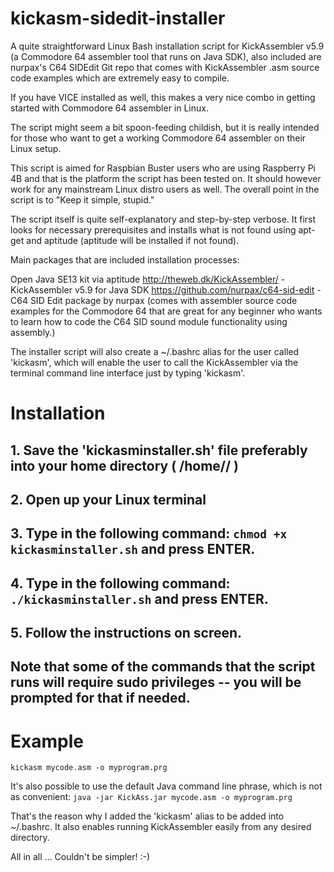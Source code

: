# kickasm-sidedit-installer

A quite straightforward Linux Bash installation script for KickAssembler v5.9 (a Commodore 64 assembler tool that runs on Java SDK), also included are nurpax's C64 SIDEdit Git repo that comes with KickAssembler .asm source code examples which are extremely easy to compile. 

If you have VICE installed as well, this makes a very nice combo in getting started with Commodore 64 assembler in Linux. 

The script might seem a bit spoon-feeding childish, but it is really intended for those who want to get a working Commodore 64 assembler on their Linux setup.

This script is aimed for Raspbian Buster users who are using Raspberry Pi 4B and that is the platform the script has been tested on. It should however work for any mainstream Linux distro users as well. The overall point in the script is to "Keep it simple, stupid."

The script itself is quite self-explanatory and step-by-step verbose. It first looks for necessary prerequisites and installs what is not found using apt-get and aptitude (aptitude will be installed if not found).

Main packages that are included installation processes:

Open Java SE13 kit via aptitude
http://theweb.dk/KickAssembler/ - KickAssembler v5.9 for Java SDK
https://github.com/nurpax/c64-sid-edit - C64 SID Edit package by nurpax (comes with assembler source code examples for the Commodore 64 that are great for any beginner who wants to learn how to code the C64 SID sound module functionality using assembly.)

The installer script will also create a ~/.bashrc alias for the user called 'kickasm', which will enable the user to call the KickAssembler via the terminal command line interface just by typing 'kickasm'.

Installation
============

## 1. Save the 'kickasminstaller.sh' file preferably into your home directory ( /home/<your username>/ )
## 2. Open up your Linux terminal
## 3. Type in the following command: ```chmod +x kickasminstaller.sh``` and press ENTER.
## 4. Type in the following command: ```./kickasminstaller.sh``` and press ENTER.
## 5. Follow the instructions on screen.
##
## Note that some of the commands that the script runs will require sudo privileges -- you will be prompted for that if needed.

Example
=======
```kickasm mycode.asm -o myprogram.prg```

It's also possible to use the default Java command line phrase, which is not as convenient:
```java -jar KickAss.jar mycode.asm -o myprogram.prg```

That's the reason why I added the 'kickasm' alias to be added into ~/.bashrc. It also enables running KickAssembler easily from any desired directory.

All in all ... Couldn't be simpler! :-)


